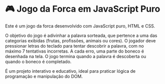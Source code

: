 # 🎮 Jogo da Forca em JavaScript Puro

Este é um jogo da forca desenvolvido com JavaScript puro, HTML e CSS.

O objetivo do jogo é adivinhar a palavra sorteada, que pertence a uma das categorias exibidas (frutas, profissões, animais ou cores). O jogador deve pressionar letras do teclado para tentar descobrir a palavra, com no máximo 7 tentativas incorretas. A cada erro, uma parte do boneco é desenhada na tela. O jogo termina quando a palavra é descoberta ou quando o boneco é completado.

É um projeto interativo e educativo, ideal para praticar lógica de programação e manipulação do DOM.
